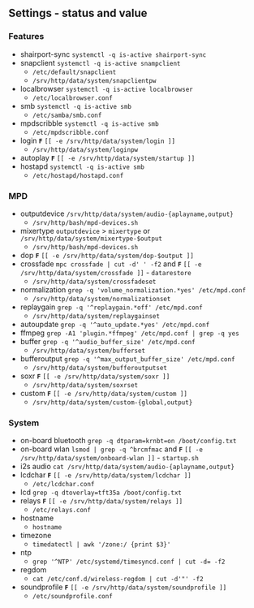 Settings - status and value
---

### Features
- shairport-sync `systemctl -q is-active shairport-sync`
- snapclient `systemctl -q is-active snampclient`
	- `/etc/default/snapclient`
	- `/srv/http/data/system/snapclientpw`
- localbrowser `systemctl -q is-active localbrowser`
	- `/etc/localbrowser.conf`
- smb `systemctl -q is-active smb`
	- `/etc/samba/smb.conf`
- mpdscribble `systemctl -q is-active smb`
	- `/etc/mpdscribble.conf`
- login **`F`** `[[ -e /srv/http/data/system/login ]]`
	- `/srv/http/data/system/loginpw`
- autoplay **`F`** `[[ -e /srv/http/data/system/startup ]]`
- hostapd `systemctl -q is-active smb`
	- `/etc/hostapd/hostapd.conf`

### MPD
- outputdevice `/srv/http/data/system/audio-{aplayname,output}`
	- `/srv/http/bash/mpd-devices.sh`
- mixertype `outputdevice` > `mixertype` or `/srv/http/data/system/mixertype-$output`
	- `/srv/http/bash/mpd-devices.sh`
- dop **`F`** `[[ -e /srv/http/data/system/dop-$output ]]`
- crossfade `mpc crossfade | cut -d' ' -f2` and **`F`** `[[ -e /srv/http/data/system/crossfade ]]` - `datarestore`
	- `/srv/http/data/system/crossfadeset`
- normalization `grep -q 'volume_normalization.*yes' /etc/mpd.conf`
	- `/srv/http/data/system/normalizationset`
- replaygain `grep -q '^replaygain.*off' /etc/mpd.conf`
	- `/srv/http/data/system/replaygainset`
- autoupdate `grep -q '^auto_update.*yes' /etc/mpd.conf`
- ffmpeg `grep -A1 'plugin.*ffmpeg' /etc/mpd.conf | grep -q yes`
- buffer `grep -q '^audio_buffer_size' /etc/mpd.conf`
	- `/srv/http/data/system/bufferset`
- bufferoutput `grep -q '^max_output_buffer_size' /etc/mpd.conf`
	- `/srv/http/data/system/bufferoutputset`
- soxr **`F`** `[[ -e /srv/http/data/system/soxr ]]`
	- `/srv/http/data/system/soxrset`
- custom **`F`** `[[ -e /srv/http/data/system/custom ]]`
	- `/srv/http/data/system/custom-{global,output}`

### System
- on-board bluetooth `grep -q dtparam=krnbt=on /boot/config.txt`
- on-board wlan `lsmod | grep -q ^brcmfmac` and **`F`** `[[ -e /srv/http/data/system/onboard-wlan ]]` - `startup.sh`
- i2s audio `cat /srv/http/data/system/audio-{aplayname,output}`
- lcdchar **`F`** `[[ -e /srv/http/data/system/lcdchar ]]`
	- `/etc/lcdchar.conf`
- lcd `grep -q dtoverlay=tft35a /boot/config.txt`
- relays **`F`** `[[ -e /srv/http/data/system/relays ]]`
	- `/etc/relays.conf`
- hostname
	- `hostname`
- timezone
	- `timedatectl | awk '/zone:/ {print $3}'`
- ntp
	- `grep '^NTP' /etc/systemd/timesyncd.conf | cut -d= -f2`
- regdom
	- `cat /etc/conf.d/wireless-regdom | cut -d'"' -f2`
- soundprofile **`F`** `[[ -e /srv/http/data/system/soundprofile ]]`
	- `/etc/soundprofile.conf`
